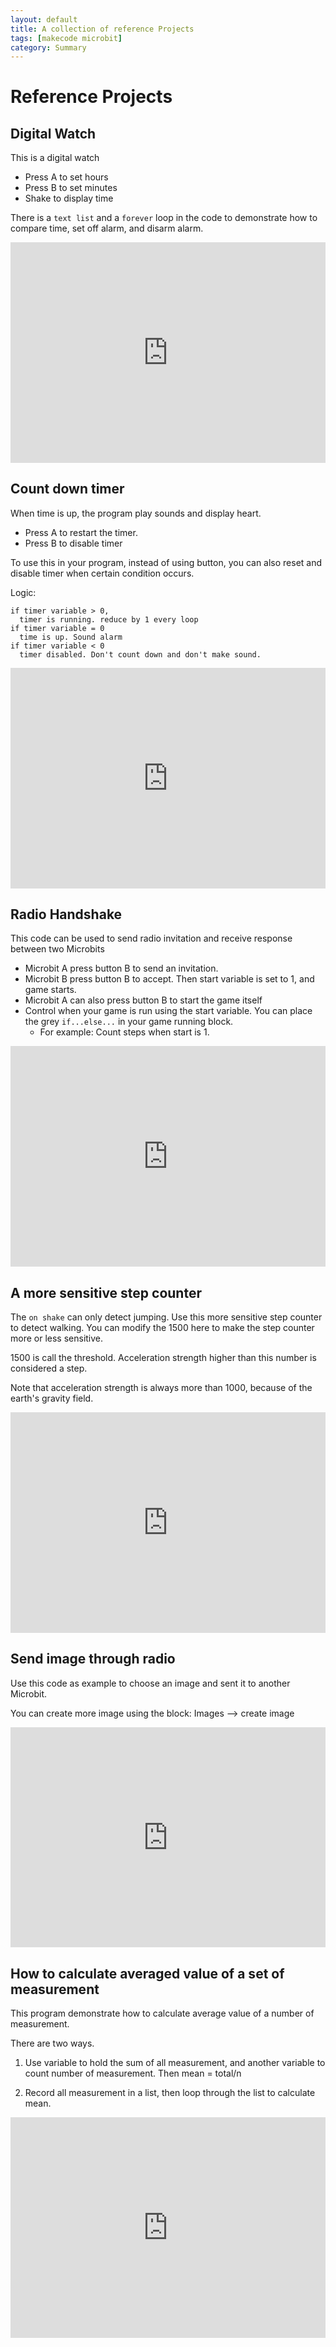 ```yaml
---
layout: default
title: A collection of reference Projects
tags: [makecode microbit]
category: Summary
---
```


# Reference Projects

## Digital Watch

This is a digital watch 

- Press A to set hours
- Press B to set minutes
- Shake to display time

There is a ```text list``` and a ```forever``` loop in the code to demonstrate how to compare time, set off alarm, and disarm alarm. 

<div style="position:relative;height:0;padding-bottom:70%;overflow:hidden;"><iframe style="position:absolute;top:0;left:0;width:100%;height:100%;" src="https://makecode.microbit.org/#pub:_iKAJFU6VoUhm" frameborder="0" sandbox="allow-popups allow-forms allow-scripts allow-same-origin"></iframe></div>

## Count down timer

When time is up, the program play sounds and display heart.

- Press A to restart the timer. 
- Press B to disable timer

To use this in your program, instead of using button, you can also reset and disable timer when certain condition occurs.

Logic: 
```
if timer variable > 0, 
  timer is running. reduce by 1 every loop
if timer variable = 0
  time is up. Sound alarm
if timer variable < 0
  timer disabled. Don't count down and don't make sound.
```
<div style="position:relative;height:0;padding-bottom:70%;overflow:hidden;"><iframe style="position:absolute;top:0;left:0;width:100%;height:100%;" src="https://makecode.microbit.org/#pub:_7XXJm15ULM1U" frameborder="0" sandbox="allow-popups allow-forms allow-scripts allow-same-origin"></iframe></div>

## Radio Handshake

This code can be used to send radio invitation and receive response between two Microbits

- Microbit A press button B to send an invitation. 
- Microbit B press button B to accept. Then start variable is set to 1, and game starts. 
- Microbit A can also press button B to start the game itself 
- Control when your game is run using the start variable. You can place the grey ```if...else...``` in your game running block. 
    - For example: Count steps when start is 1.

<div style="position:relative;height:0;padding-bottom:70%;overflow:hidden;"><iframe style="position:absolute;top:0;left:0;width:100%;height:100%;" src="https://makecode.microbit.org/#pub:_WvkemvEv83d0" frameborder="0" sandbox="allow-popups allow-forms allow-scripts allow-same-origin"></iframe></div>

## A more sensitive step counter

The ```on shake``` can only detect jumping. Use this more sensitive step counter to detect walking. You can modify the 1500 here to make the step counter more or less sensitive. 

1500 is call the threshold. Acceleration strength higher than this number is considered a step. 

Note that acceleration strength is always more than 1000, because of the earth's gravity field.

<div style="position:relative;height:0;padding-bottom:70%;overflow:hidden;"><iframe style="position:absolute;top:0;left:0;width:100%;height:100%;" src="https://makecode.microbit.org/#pub:_imT2TvitCF3F" frameborder="0" sandbox="allow-popups allow-forms allow-scripts allow-same-origin"></iframe></div>

## Send image through radio

Use this code as example to choose an image and sent it to another Microbit. 

You can create more image using the block: Images --> create image

<div style="position:relative;height:0;padding-bottom:70%;overflow:hidden;"><iframe style="position:absolute;top:0;left:0;width:100%;height:100%;" src="https://makecode.microbit.org/#pub:_6UqE1AWAcMd9" frameborder="0" sandbox="allow-popups allow-forms allow-scripts allow-same-origin"></iframe></div>

## How to calculate averaged value of a set of measurement

This program demonstrate how to calculate average value of a number of measurement. 

There are two ways.
 
1. Use variable to hold the sum of all measurement, and another variable to count number of measurement. Then mean = total/n

2. Record all measurement in a list, then loop through the list to calculate mean.

<div style="position:relative;height:0;padding-bottom:70%;overflow:hidden;"><iframe style="position:absolute;top:0;left:0;width:100%;height:100%;" src="https://makecode.microbit.org/#pub:_2jMWV4P20Lx9" frameborder="0" sandbox="allow-popups allow-forms allow-scripts allow-same-origin"></iframe></div>
